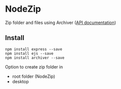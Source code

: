 # NodeZip
Zip folder and files using Archiver ([API documentation](https://www.archiverjs.com/))

## Install
```
npm install express --save  
npm install ejs --save  
npm install archiver --save  
```

Option to create zip folder in  
 - root folder (NodeZip)  
 - desktop
